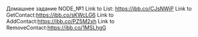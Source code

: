 Домашнее задание NODE_№1
Link to List: https://ibb.co/CJsNWjP
Link to GetContact:https://ibb.co/sKWcLG6
Link to AddContact:https://ibb.co/PZ5M2xh
Link to RemoveContact:https://ibb.co/1MSLhgG